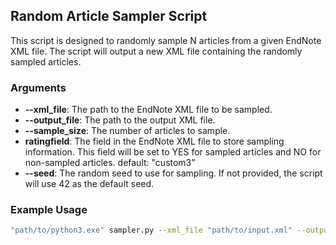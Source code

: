 ## Random Article Sampler Script
This script is designed to randomly sample N articles from a given EndNote XML file. The script will output a new XML file containing the randomly sampled articles.
### Arguments
- **--xml_file**: The path to the EndNote XML file to be sampled.
- **--output_file**: The path to the output XML file.
- **--sample_size**: The number of articles to sample.
- **ratingfield**: The field in the EndNote XML file to store sampling information. This field will be set to YES for sampled articles and NO for non-sampled articles. default: "custom3"
- **--seed**: The random seed to use for sampling. If not provided, the script will use 42 as the default seed.
### Example Usage
```bash
"path/to/python3.exe" sampler.py --xml_file "path/to/input.xml" --output_file "path/to/output.xml" --sample_size 200 --ratingfield "custom3" --seed 42
```